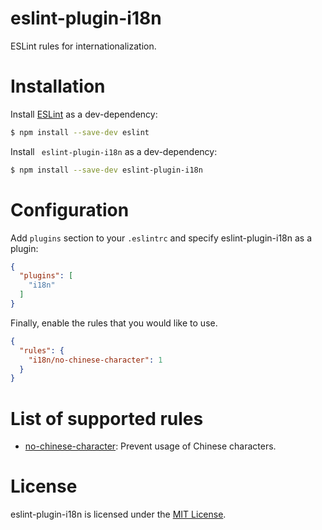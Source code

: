 eslint-plugin-i18n
===================

ESLint rules for internationalization.

# Installation

Install [ESLint](https://www.github.com/eslint/eslint) as a dev-dependency:

```sh
$ npm install --save-dev eslint
```

Install ` eslint-plugin-i18n` as a dev-dependency:

```sh
$ npm install --save-dev eslint-plugin-i18n
```

# Configuration

Add `plugins` section to your `.eslintrc` and specify eslint-plugin-i18n as a plugin:

```json
{
  "plugins": [
    "i18n"
  ]
}
```

Finally, enable the rules that you would like to use.

```json
{
  "rules": {
    "i18n/no-chinese-character": 1
  }
}
```


# List of supported rules

* [no-chinese-character](docs/rules/no-chinese-character.md): Prevent usage of Chinese characters.


# License

eslint-plugin-i18n is licensed under the [MIT License](http://www.opensource.org/licenses/mit-license.php).
